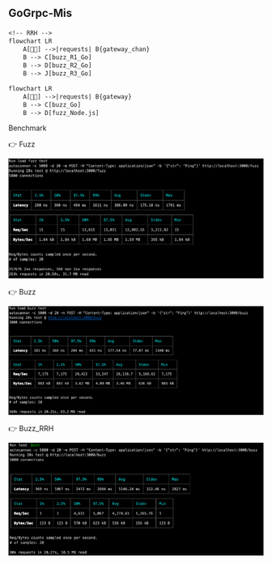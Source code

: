 ## GoGrpc-Mis

```mermaid
<!-- RRH -->
flowchart LR
    A[👨‍💼] -->|requests| B{gateway_chan}
    B --> C[buzz_R1_Go]
    B --> D[buzz_R2_Go]
    B --> J[buzz_R3_Go]
```

```mermaid
flowchart LR
    A[👨‍💼] -->|requests| B{gateway}
    B --> C[buzz_Go]
    B --> D[fuzz_Node.js]
```

Benchmark

👉 Fuzz

![fuzz](/assets/fuzz_2024-05-21.png)

👉 Buzz

![buzz](/assets/buzz_2024-05-21.png)

👉 Buzz_RRH

![buzz_rrh](/assets/buzz_rrh_2024-05-25.png)

